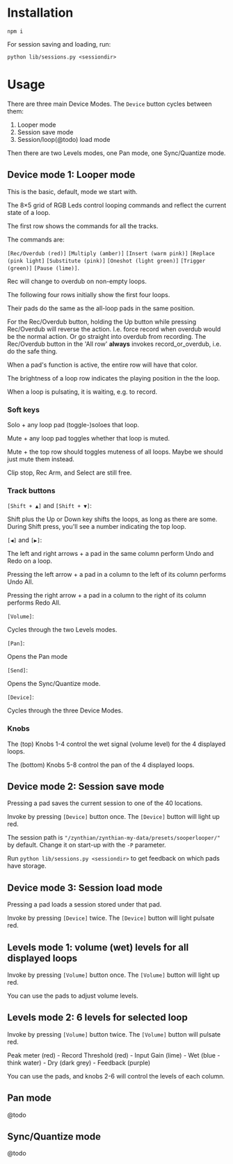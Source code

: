 # Installation

```
npm i
```

For session saving and loading, run:

```
python lib/sessions.py <sessiondir>
```

# Usage

There are three main Device Modes. The `Device` button cycles between them:

1. Looper mode
2. Session save mode
3. Session/loop(@todo) load mode

Then there are two Levels modes, one Pan mode, one Sync/Quantize mode.

## Device mode 1: Looper mode

This is the basic, default, mode we start with.

The 8×5 grid of RGB Leds control looping commands and reflect the current state of a loop.

The first row shows the commands for all the tracks.

The commands are:

`[Rec/Overdub (red)]` `[Multiply (amber)]` `[Insert (warm pink)]` `[Replace (pink light]` `[Substitute (pink)]` `[Oneshot (light green)]` `[Trigger (green)]` `[Pause (lime)]`.

Rec will change to overdub on non-empty loops.

The following four rows initially show the first four loops.

Their pads do the same as the all-loop pads in the same position.

For the Rec/Overdub button, holding the Up button while pressing
Rec/Overdub will reverse the action. I.e. force record when overdub
would be the normal action. Or go straight into overdub from
recording. The Rec/Overdub button in the 'All row' **always** invokes
record_or_overdub, i.e. do the safe thing.

When a pad's function is active, the entire row will have that color.

The brightness of a loop row indicates the playing position in the the loop.

When a loop is pulsating, it is waiting, e.g. to record.

### Soft keys

Solo + any loop pad (toggle-)soloes that loop.

Mute + any loop pad toggles whether that loop is muted.

Mute + the top row should toggles muteness of all loops. Maybe we should just mute them instead.

Clip stop, Rec Arm, and Select are still free.

### Track buttons

`[Shift + ▲]` and `[Shift + ▼]`:

Shift plus the Up or Down key shifts the loops, as long as there are
some. During Shift press, you'll see a number indicating the top loop.

`[◀]` and `[▶]`:

The left and right arrows + a pad in the same column perform Undo and Redo on a loop.

Pressing the left arrow + a pad in a column to the left of its column performs Undo All.

Pressing the right arrow + a pad in a column to the right of its column performs Redo All.

`[Volume]`:

Cycles through the two Levels modes.

`[Pan]`:

Opens the Pan mode

`[Send]`:

Opens the Sync/Quantize mode.

`[Device]`:

Cycles through the three Device Modes.

### Knobs

The (top) Knobs 1-4 control the wet signal (volume level) for the 4 displayed loops.

The (bottom) Knobs 5-8 control the pan of the 4 displayed loops.

## Device mode 2: Session save mode

Pressing a pad saves the current session to one of the 40 locations.

Invoke by pressing `[Device]` button once. The `[Device]` button will light up red.

The session path is `"/zynthian/zynthian-my-data/presets/sooperlooper/"` by default. Change it on start-up with the `-P` parameter.

Run `python lib/sessions.py <sessiondir>` to get feedback on which pads have storage.

## Device mode 3: Session load mode

Pressing a pad loads a session stored under that pad.

Invoke by pressing `[Device]` twice. The `[Device]` button will light pulsate red.

## Levels mode 1: volume (wet) levels for all displayed loops

Invoke by pressing `[Volume]` button once. The `[Volume]` button will light up red.

You can use the pads to adjust volume levels.

## Levels mode 2: 6 levels for selected loop

Invoke by pressing `[Volume]` button twice. The `[Volume]` button will pulsate red.

Peak meter (red) - Record Threshold (red) - Input Gain (lime) - Wet (blue - think water) - Dry (dark grey) - Feedback (purple)

You can use the pads, and knobs 2-6 will control the levels of each column.

## Pan mode

@todo

## Sync/Quantize mode

@todo
